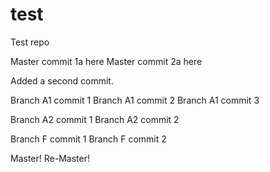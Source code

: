 # test
Test repo

Master commit 1a here
Master commit 2a here

Added a second commit.

Branch A1 commit 1
Branch A1 commit 2
Branch A1 commit 3

Branch A2 commit 1
Branch A2 commit 2

Branch F commit 1
Branch F commit 2

Master!
Re-Master!

